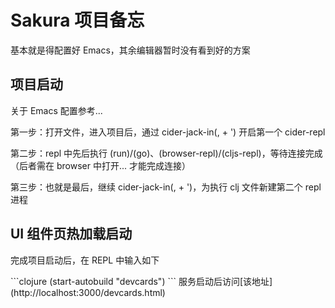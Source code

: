 # Sakura 项目备忘
<p>基本就是得配置好 Emacs，其余编辑器暂时没有看到好的方案</p>


## 项目启动
<p>关于 Emacs 配置参考...</p>
<p>第一步：打开文件，进入项目后，通过 cider-jack-in(, + ') 开启第一个 cider-repl</p>
<p>第二步：repl 中先后执行 (run)/(go)、(browser-repl)/(cljs-repl)，等待连接完成（后者需在 browser 中打开... 才能完成连接）</p>
<p>第三步：也就是最后，继续 cider-jack-in(, + ')，为执行 clj 文件新建第二个 repl 进程</p>


## UI 组件页热加载启动
<p>完成项目启动后，在 REPL 中输入如下</p>
```clojure
(start-autobuild "devcards")
```
服务启动后访问[该地址](http://localhost:3000/devcards.html)
